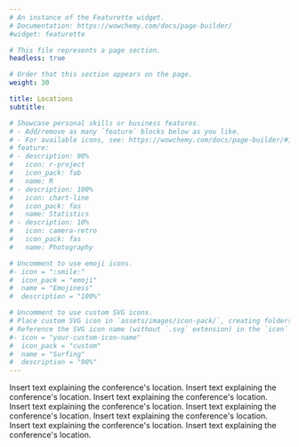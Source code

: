 ```yaml
---
# An instance of the Featurette widget.
# Documentation: https://wowchemy.com/docs/page-builder/
#widget: featurette

# This file represents a page section.
headless: true

# Order that this section appears on the page.
weight: 30

title: Locations
subtitle:

# Showcase personal skills or business features.
# - Add/remove as many `feature` blocks below as you like.
# - For available icons, see: https://wowchemy.com/docs/page-builder/#icons
# feature:
# - description: 90%
#   icon: r-project
#   icon_pack: fab
#   name: R
# - description: 100%
#   icon: chart-line
#   icon_pack: fas
#   name: Statistics
# - description: 10%
#   icon: camera-retro
#   icon_pack: fas
#   name: Photography

# Uncomment to use emoji icons.
#- icon = ":smile:"
#  icon_pack = "emoji"
#  name = "Emojiness"
#  description = "100%"  

# Uncomment to use custom SVG icons.
# Place custom SVG icon in `assets/images/icon-pack/`, creating folders if necessary.
# Reference the SVG icon name (without `.svg` extension) in the `icon` field.
#- icon = "your-custom-icon-name"
#  icon_pack = "custom"
#  name = "Surfing"
#  description = "90%"
---
```


Insert text explaining the conference's location. Insert text explaining the conference's location. Insert text explaining the conference's location. Insert text explaining the conference's location. Insert text explaining the conference's location. Insert text explaining the conference's location. Insert text explaining the conference's location. Insert text explaining the conference's location.
